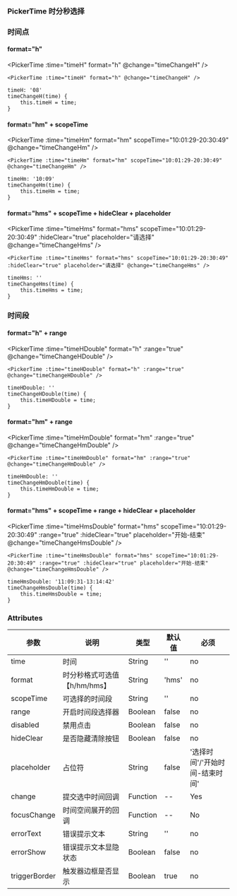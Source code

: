 ### PickerTime 时分秒选择

### 时间点

#### format="h"
<PickerTime :time="timeH" format="h" @change="timeChangeH" />

```vue
<PickerTime :time="timeH" format="h" @change="timeChangeH" />

timeH: '08'
timeChangeH(time) {
    this.timeH = time;
}
```

#### format="hm" + scopeTime
<PickerTime :time="timeHm" format="hm" scopeTime="10:01:29-20:30:49" @change="timeChangeHm" />

```vue
<PickerTime :time="timeHm" format="hm" scopeTime="10:01:29-20:30:49" @change="timeChangeHm" />

timeHm: '10:09'
timeChangeHm(time) {
    this.timeHm = time;
}
```

#### format="hms" + scopeTime + hideClear + placeholder
<PickerTime :time="timeHms" format="hms" scopeTime="10:01:29-20:30:49" :hideClear="true" placeholder="请选择" @change="timeChangeHms" />

```vue
<PickerTime :time="timeHms" format="hms" scopeTime="10:01:29-20:30:49" :hideClear="true" placeholder="请选择" @change="timeChangeHms" />

timeHms: ''
timeChangeHms(time) {
    this.timeHms = time;
}
```

### 时间段

#### format="h" + range
<PickerTime :time="timeHDouble" format="h" :range="true" @change="timeChangeHDouble" />

```vue
<PickerTime :time="timeHDouble" format="h" :range="true" @change="timeChangeHDouble" />

timeHDouble: ''
timeChangeHDouble(time) {
    this.timeHDouble = time;
}
```

#### format="hm" + range
<PickerTime :time="timeHmDouble" format="hm" :range="true" @change="timeChangeHmDouble" />

```vue
<PickerTime :time="timeHmDouble" format="hm" :range="true" @change="timeChangeHmDouble" />

timeHmDouble: ''
timeChangeHmDouble(time) {
    this.timeHmDouble = time;
}
```

#### format="hms" + scopeTime + range + hideClear + placeholder
<PickerTime :time="timeHmsDouble" format="hms" scopeTime="10:01:29-20:30:49" :range="true" :hideClear="true" placeholder="开始-结束" @change="timeChangeHmsDouble" />

```vue
<PickerTime :time="timeHmsDouble" format="hms" scopeTime="10:01:29-20:30:49" :range="true" :hideClear="true" placeholder="开始-结束" @change="timeChangeHmsDouble" />

timeHmsDouble: '11:09:31-13:14:42'
timeChangeHmsDouble(time) {
    this.timeHmsDouble = time;
}
```

<script>
export default {
    name: 'PickerTimeView',
    data() {
        return {
            timeH: '08',
            timeHm: '08:09',
            timeHms: '',
            timeHDouble: '',
            timeHmDouble: '',
            timeHmsDouble: '11:09:31-13:14:42',
            timeEnd24HmDouble: '',
            timeEnd2400HmDouble: '',
            scopes: []
        };
    },
    methods: {
        timeChangeH(time) {
            console.log('选择的时分::::', time);
            this.timeH = time;
        },
        timeChangeHm(time) {
            console.log('选择的时分::::', time);
            this.timeHm = time;
        },
        timeChangeHms(time) {
            console.log('选择的时分秒::::', time);
            this.timeHms = time;
        },
        timeChangeHDouble(time) {
            console.log('选择的时分秒::::', time);
            this.timeHDouble = time;
        },
        timeChangeHmDouble(time) {
            console.log('选择的时分秒::::', time);
            this.timeHmDouble = time;
        },
        timeChangeHmsDouble(time) {
            console.log('选择的时分秒::::', time);
            this.timeHmsDouble = time;
        },
        timeEnd24ChangeHmsDouble(time) {
            console.log('选择的时分秒::::', time);
            // this.timeEnd24HmDouble = time;
            this.scopes = [time];
        },
        timeEnd2400ChangeHmDouble(time) {
            console.log('选择的时分秒::::', time);
            // this.timeEnd2400HmDouble = time;
        }
    }
};
</script>


### Attributes

| 参数     | 说明  | 类型    | 默认值  | 必须    |
| ------- | ---- | ------ | ------- | ------ |
| time    | 时间 | String | '' | no     |
| format    | 时分秒格式可选值【h/hm/hms】 | String | 'hms' | no     |
| scopeTime    | 可选择的时间段 | String | '' | no     |
| range    | 开启时间段选择器 | Boolean | false | no     |
| disabled    | 禁用点击 | Boolean | false | no     |
| hideClear    | 是否隐藏清除按钮 | Boolean | false | no     |
| placeholder    | 占位符 | String | false | '选择时间'/'开始时间-结束时间'     |
| change    | 提交选中时间回调 | Function | -- | Yes     |
| focusChange    | 时间空间展开的回调 | Function | -- | No     |
| errorText   | 错误提示文本 | String | ''  | no     |
| errorShow   | 错误提示文本显隐状态 | Boolean | false  | no     |
| triggerBorder   | 触发器边框是否显示 | Boolean | true  | no     |
